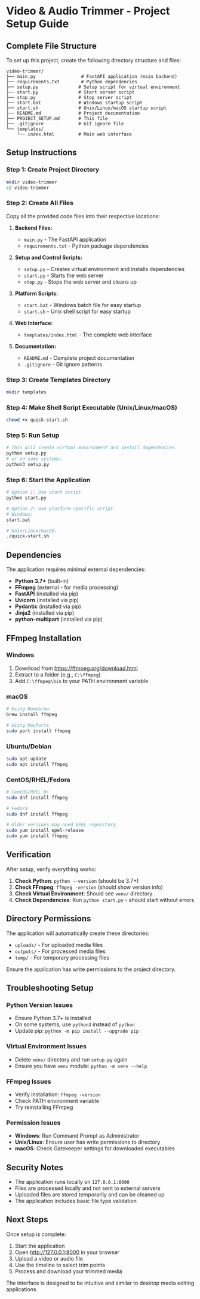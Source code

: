 # Video & Audio Trimmer - Project Setup Guide

## Complete File Structure

To set up this project, create the following directory structure and files:

```
video-trimmer/
├── main.py                 # FastAPI application (main backend)
├── requirements.txt        # Python dependencies
├── setup.py               # Setup script for virtual environment
├── start.py               # Start server script
├── stop.py                # Stop server script
├── start.bat              # Windows startup script
├── start.sh               # Unix/Linux/macOS startup script
├── README.md              # Project documentation
├── PROJECT_SETUP.md       # This file
├── .gitignore             # Git ignore file
└── templates/
    └── index.html         # Main web interface
```

## Setup Instructions

### Step 1: Create Project Directory
```bash
mkdir video-trimmer
cd video-trimmer
```

### Step 2: Create All Files
Copy all the provided code files into their respective locations:

1. **Backend Files:**
    - `main.py` - The FastAPI application
    - `requirements.txt` - Python package dependencies

2. **Setup and Control Scripts:**
    - `setup.py` - Creates virtual environment and installs dependencies
    - `start.py` - Starts the web server
    - `stop.py` - Stops the web server and cleans up

3. **Platform Scripts:**
    - `start.bat` - Windows batch file for easy startup
    - `start.sh` - Unix shell script for easy startup

4. **Web Interface:**
    - `templates/index.html` - The complete web interface

5. **Documentation:**
    - `README.md` - Complete project documentation
    - `.gitignore` - Git ignore patterns

### Step 3: Create Templates Directory
```bash
mkdir templates
```

### Step 4: Make Shell Script Executable (Unix/Linux/macOS)
```bash
chmod +x quick-start.sh
```

### Step 5: Run Setup
```bash
# This will create virtual environment and install dependencies
python setup.py
# or on some systems:
python3 setup.py
```

### Step 6: Start the Application
```bash
# Option 1: Use start script
python start.py

# Option 2: Use platform-specific script
# Windows:
start.bat

# Unix/Linux/macOS:
./quick-start.sh
```

## Dependencies

The application requires minimal external dependencies:

- **Python 3.7+** (built-in)
- **FFmpeg** (external - for media processing)
- **FastAPI** (installed via pip)
- **Uvicorn** (installed via pip)
- **Pydantic** (installed via pip)
- **Jinja2** (installed via pip)
- **python-multipart** (installed via pip)

## FFmpeg Installation

### Windows
1. Download from https://ffmpeg.org/download.html
2. Extract to a folder (e.g., `C:\ffmpeg`)
3. Add `C:\ffmpeg\bin` to your PATH environment variable

### macOS
```bash
# Using Homebrew
brew install ffmpeg

# Using MacPorts
sudo port install ffmpeg
```

### Ubuntu/Debian
```bash
sudo apt update
sudo apt install ffmpeg
```

### CentOS/RHEL/Fedora
```bash
# CentOS/RHEL 8+
sudo dnf install ffmpeg

# Fedora
sudo dnf install ffmpeg

# Older versions may need EPEL repository
sudo yum install epel-release
sudo yum install ffmpeg
```

## Verification

After setup, verify everything works:

1. **Check Python**: `python --version` (should be 3.7+)
2. **Check FFmpeg**: `ffmpeg -version` (should show version info)
3. **Check Virtual Environment**: Should see `venv/` directory
4. **Check Dependencies**: Run `python start.py` - should start without errors

## Directory Permissions

The application will automatically create these directories:
- `uploads/` - For uploaded media files
- `outputs/` - For processed media files
- `temp/` - For temporary processing files

Ensure the application has write permissions to the project directory.

## Troubleshooting Setup

### Python Version Issues
- Ensure Python 3.7+ is installed
- On some systems, use `python3` instead of `python`
- Update pip: `python -m pip install --upgrade pip`

### Virtual Environment Issues
- Delete `venv/` directory and run `setup.py` again
- Ensure you have `venv` module: `python -m venv --help`

### FFmpeg Issues
- Verify installation: `ffmpeg -version`
- Check PATH environment variable
- Try reinstalling FFmpeg

### Permission Issues
- **Windows**: Run Command Prompt as Administrator
- **Unix/Linux**: Ensure user has write permissions to directory
- **macOS**: Check Gatekeeper settings for downloaded executables

## Security Notes

- The application runs locally on `127.0.0.1:8000`
- Files are processed locally and not sent to external servers
- Uploaded files are stored temporarily and can be cleaned up
- The application includes basic file type validation

## Next Steps

Once setup is complete:
1. Start the application
2. Open http://127.0.0.1:8000 in your browser
3. Upload a video or audio file
4. Use the timeline to select trim points
5. Process and download your trimmed media

The interface is designed to be intuitive and similar to desktop media editing applications.